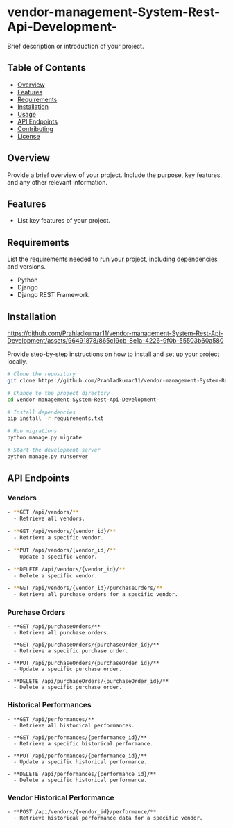 # vendor-management-System-Rest-Api-Development-


Brief description or introduction of your project.

## Table of Contents

- [Overview](#overview)
- [Features](#features)
- [Requirements](#requirements)
- [Installation](#installation)
- [Usage](#usage)
- [API Endpoints](#api-endpoints)
- [Contributing](#contributing)
- [License](#license)

## Overview

Provide a brief overview of your project. Include the purpose, key features, and any other relevant information.

## Features

- List key features of your project.

## Requirements

List the requirements needed to run your project, including dependencies and versions.

- Python
- Django
- Django REST Framework

## Installation





https://github.com/Prahladkumar11/vendor-management-System-Rest-Api-Development/assets/96491878/865c19cb-8e1a-4226-9f0b-55503b60a580







Provide step-by-step instructions on how to install and set up your project locally.

```bash
# Clone the repository
git clone https://github.com/Prahladkumar11/vendor-management-System-Rest-Api-Development-.git

# Change to the project directory
cd vendor-management-System-Rest-Api-Development-

# Install dependencies
pip install -r requirements.txt

# Run migrations
python manage.py migrate

# Start the development server
python manage.py runserver
```
## API Endpoints

### Vendors
```bash
- **GET /api/vendors/**
  - Retrieve all vendors.

- **GET /api/vendors/{vendor_id}/**
  - Retrieve a specific vendor.

- **PUT /api/vendors/{vendor_id}/**
  - Update a specific vendor.

- **DELETE /api/vendors/{vendor_id}/**
  - Delete a specific vendor.

- **GET /api/vendors/{vendor_id}/purchaseOrders/**
  - Retrieve all purchase orders for a specific vendor.
```
### Purchase Orders
```
- **GET /api/purchaseOrders/**
  - Retrieve all purchase orders.

- **GET /api/purchaseOrders/{purchaseOrder_id}/**
  - Retrieve a specific purchase order.

- **PUT /api/purchaseOrders/{purchaseOrder_id}/**
  - Update a specific purchase order.

- **DELETE /api/purchaseOrders/{purchaseOrder_id}/**
  - Delete a specific purchase order.
```
### Historical Performances
```
- **GET /api/performances/**
  - Retrieve all historical performances.

- **GET /api/performances/{performance_id}/**
  - Retrieve a specific historical performance.

- **PUT /api/performances/{performance_id}/**
  - Update a specific historical performance.

- **DELETE /api/performances/{performance_id}/**
  - Delete a specific historical performance.
```
### Vendor Historical Performance
```
- **POST /api/vendors/{vendor_id}/performance/**
  - Retrieve historical performance data for a specific vendor.



